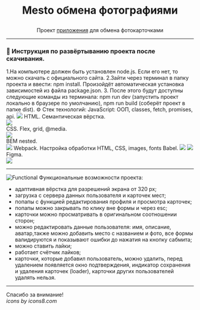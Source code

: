# <p align="center">Mesto обмена фотографиями</p>

<p align="center">Проект <a href="https://malykhs1.github.io/mesto/">приложения</a> для обмена фотокарточками</p>

---

### 🧭 Инструкция по развёртыванию проекта после скачивания.

1.На компьютере должен быть установлен node.js. Если его нет, то можно скачать с официального сайта.
2.Зайти через терминал в папку проекта и ввести: npm install. Произойдёт автоматическая установка зависимостей из файла package.json. 
3. После этого будут доступны следующие команды из терминала: npm run dev (запустить проект локально в браузере по умолчанию), npm run build (соберёт проект в папке dist).
⚙️ Стек технологий:
JavaScript: ООП, classes, fetch, promises, api.
<img src="https://img.icons8.com/color/48/000000/javascript--v1.png"/>
HTML. Семантическая вёрстка.  
 <img src="https://img.icons8.com/color/36/000000/html-5--v1.png"/>  
 CSS. Flex, grid, @media.  
 <img src="https://img.icons8.com/color/36/000000/css3.png"/>  
 BEM nested.  
 <img src="https://img.icons8.com/office/30/000000/plugin.png"/>
Webpack. Настройка обработки HTML, CSS, images, fonts Babel.
<img src="https://img.icons8.com/color/48/000000/webpack.png"/> <img src="https://img.icons8.com/dusk/38/000000/babel.png"/>
Figma.  
 <img src="https://img.icons8.com/color/32/000000/figma--v1.png"/>

---

![Functional](https://img.icons8.com/ios-glyphs/25/000000/mechanistic-analysis.png) Функциональные возможности проекта:

- адаптивная вёрстка для разрешений экрана от 320 px;
- загрузка с сервера данных пользователя и карточек мест;
- попапы с функцией редактирования профиля и просмотра карточек;
- попапы можно закрывать по клику вне формы и через esc;
- карточки можно просматривать в оригинальном соотношении сторон;
- можно редактировать данные пользователя: имя, описание, аватар,также можно добавить место с названием и фото,
все формы валидируются и показывают ошибки до нажатия на кнопку сабмита;
- можно ставить лайки;
- работает счётчик лайков;
- карточки, которые добавил пользователь, можно удалить,
перед удалением появляется окно подтверждения,
индикатор сохранения и удаления карточек (loader),
карточки других пользователей удалять нельзя.

---

Спасибо за внимание!  
_icons by icons8.com_
